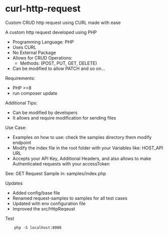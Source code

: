 # curl-http-request

Custom CRUD http request using CURL made with ease

A custom http request developed using PHP

- Programming Language: PHP
- Uses CURL
- No External Package
- Allows for CRUD Operations:
  - Methods: (POST, PUT, GET, DELETE)
- Can be modified to allow PATCH and so on...

Requirements:

- PHP >=8
- run composer update

Additional Tips:

- Can be modified by developers
- It allows and require modification for sending files

Use Case:

- Examples on how to use: check the samples directory them modify endpoint
- Modify the index file in the root folder with your Variables like: HOST_API URL
- Accepts your API Key, Additional Headers, and also allows to make Authenticated requests with your accessToken

See: GET Request Sample in: samples/index.php

Updates

- Added config/base file
- Renamed request-samples to samples for all test cases
- Updated with env configuration file
- Improved the src/HttpReqeust

Test

```
    php -S localhost:8000
```
